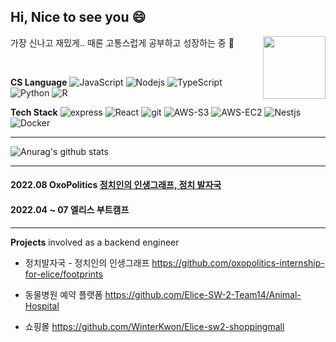 ## Hi, Nice to see you 😄 
가장 신나고 재밌게.. 때론 고통스럽게 공부하고 성장하는 중 💪 <img align="right" src = "https://media0.giphy.com/media/l3vR85PnGsBwu1PFK/giphy.gif?cid=ecf05e47euub0zqylsv60i1zjs180v44uqsaj030tvfjm4nb&rid=giphy.gif&ct=g" width = "100" />


<br> 

**CS Language**
<img alt="JavaScript" src="https://img.shields.io/badge/-JavaScript-e7a328?style=flat-square&logo=JavaScript&logoColor=white" />
<img alt="Nodejs" src="https://img.shields.io/badge/-Nodejs-43853d?style=flat-square&logo=Node.js&logoColor=white" />
<img alt="TypeScript" src="https://img.shields.io/badge/-TypeScript-007ACC?style=flat-square&logo=typescript&logoColor=white" />
<img alt="Python" src="https://img.shields.io/badge/-Python-1363DF?style=flat-square&logo=Python&logoColor=white" />
<img alt="R" src="https://img.shields.io/badge/-R-75aadb?style=flat-square&logo=R&logoColor=white" />
 
**Tech Stack**
<img alt="express" src="https://img.shields.io/badge/-express-43853d?style=flat-square&logo=express&logoColor=white" />
<img alt="React" src="https://img.shields.io/badge/-React-45b8d8?style=flat-square&logo=react&logoColor=white" />
<img alt="git" src="https://img.shields.io/badge/-Git-F05032?style=flat-square&logo=git&logoColor=white" />
<img alt="AWS-S3" src="https://img.shields.io/badge/-AmazonS3-569A31?style=flat-square&logo=AWS-S3&logoColor=white" />
<img alt="AWS-EC2" src="https://img.shields.io/badge/-AmazonEC2-FF9900?style=flat-square&logo=EC2&logoColor=white" />
<img alt="Nestjs" src="https://img.shields.io/badge/-Nestjs-E34F26?style=flat-square&logo=nestjs&logoColor=white" />
<img alt="Docker" src="https://img.shields.io/badge/-docker-blue?style=flat-square&logo=docker&logoColor=white" />


---
![Anurag's github stats](https://github-readme-stats.vercel.app/api?username=WinterKwon&show_icons=true&theme=tokyonight)

<!-- ![Top Langs](https://github-readme-stats.vercel.app/api/top-langs/?username=WinterKwon&layout=compact&theme=tokyonight)  -->
---

#### 2022.08 OxoPolitics [정치인의 인생그래프, 정치 발자국](http://politician-footprints.site)
#### 2022.04 ~ 07 엘리스 부트캠프
---
**Projects** 
involved as a backend engineer

* 정치발자국 - 정치인의 인생그래프 https://github.com/oxopolitics-internship-for-elice/footprints

* 동물병원 예약 플랫폼 https://github.com/Elice-SW-2-Team14/Animal-Hospital

* 쇼핑몰 https://github.com/WinterKwon/Elice-sw2-shoppingmall






